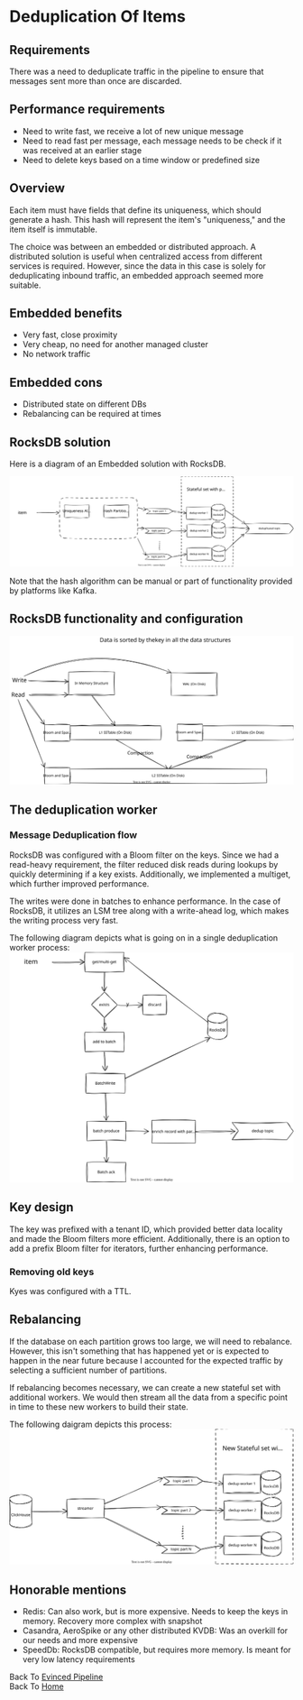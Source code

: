 # Deduplication Of Items

## Requirements
There was a need to deduplicate traffic in the pipeline to ensure that messages sent more than once are discarded.

## Performance requirements
- Need to write fast, we receive a lot of new unique message
- Need to read fast per message, each message needs to be check if it was received at an earlier stage
- Need to delete keys based on a time window or predefined size

## Overview
Each item must have fields that define its uniqueness, which should generate a hash. This hash will represent the item's "uniqueness," and the item itself is immutable.

The choice was between an embedded or distributed approach. A distributed solution is useful when centralized access from different services is required. However, since the data in this case is solely for deduplicating inbound traffic, an embedded approach seemed more suitable.

## Embedded benefits

- Very fast, close proximity
- Very cheap, no need for another managed cluster
- No network traffic

## Embedded cons

- Distributed state on different DBs
- Rebalancing can be required at times

## RocksDB solution
Here is a diagram of an Embedded solution with RocksDB.

![My SVG Image](/evinced/platform_dedup_flow.svg)

Note that the hash algorithm can be manual or part of functionality provided by platforms like Kafka.

## RocksDB functionality and configuration
![My SVG Image](/evinced/platform_rocksdb_flow.svg)
## The deduplication worker
### Message Deduplication flow
RocksDB was configured with a Bloom filter on the keys. Since we had a read-heavy requirement, the filter reduced disk reads during lookups by quickly determining if a key exists. Additionally, we implemented a multiget, which further improved performance.

The writes were done in batches to enhance performance. In the case of RocksDB, it utilizes an LSM tree along with a write-ahead log, which makes the writing process very fast.

The following diagram depicts what is going on in a single deduplication worker process:
![My SVG Image](/evinced/platform_dedup_worker_flow.svg)
 
## Key design
The key was prefixed with a tenant ID, which provided better data locality and made the Bloom filters more efficient. Additionally, there is an option to add a prefix Bloom filter for iterators, further enhancing performance.

### Removing old keys
Kyes was configured with a TTL.

## Rebalancing
If the database on each partition grows too large, we will need to rebalance. However, this isn't something that has happened yet or is expected to happen in the near future because I accounted for the expected traffic by selecting a sufficient number of partitions.

If rebalancing becomes necessary, we can create a new stateful set with additional workers. We would then stream all the data from a specific point in time to these new workers to build their state.

The following daigram depicts this process:
![My SVG Image](/evinced/platform_dedup_rebalance_flow.svg)

## Honorable mentions
- Redis: Can also work, but is more expensive. Needs to keep the keys in memory. Recovery more complex with snapshot
- Casandra, AeroSpike or any other distributed KVDB: Was an overkill for our needs and more expensive
- SpeedDb: RocksDB compatible, but requires more memory. Is meant for very low latency requirements

Back To [Evinced Pipeline](./platform_pipeline.md)  
Back To [Home](../index.md)
